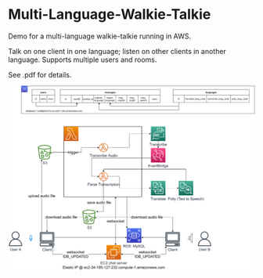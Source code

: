 # Multi-Language-Walkie-Talkie
Demo for a multi-language walkie-talkie running in AWS.

Talk on one client in one language; listen on other clients in another language.  Supports multiple users and rooms.

See .pdf for details.


![system diagram](./assets/system%20diagram%20v2%20big.drawio.png "system diagram")